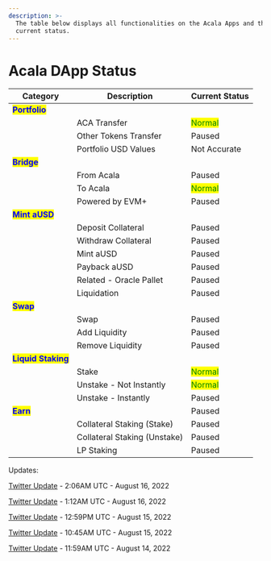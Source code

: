 ```yaml
---
description: >-
  The table below displays all functionalities on the Acala Apps and their
  current status.
---
```


# Acala DApp Status



| Category                                            | Description                  | Current Status                           |
| --------------------------------------------------- | ---------------------------- | ---------------------------------------- |
| <mark style="color:blue;">**Portfolio**</mark>      |                              |                                          |
|                                                     | ACA Transfer                 | <mark style="color:green;">Normal</mark> |
|                                                     | Other Tokens Transfer        | Paused                                   |
|                                                     | Portfolio USD Values         | Not Accurate                             |
| <mark style="color:blue;">**Bridge**</mark>         |                              |                                          |
|                                                     | From Acala                   | Paused                                   |
|                                                     | To Acala                     | <mark style="color:green;">Normal</mark> |
|                                                     | Powered by EVM+              | Paused                                   |
| <mark style="color:blue;">**Mint aUSD**</mark>      |                              |                                          |
|                                                     | Deposit Collateral           | Paused                                   |
|                                                     | Withdraw Collateral          | Paused                                   |
|                                                     | Mint aUSD                    | Paused                                   |
|                                                     | Payback aUSD                 | Paused                                   |
|                                                     | Related - Oracle Pallet      | Paused                                   |
|                                                     | Liquidation                  | Paused                                   |
| <mark style="color:blue;">**Swap**</mark>           |                              | <mark style="color:green;"></mark>       |
|                                                     | Swap                         | Paused                                   |
|                                                     | Add Liquidity                | Paused                                   |
|                                                     | Remove Liquidity             | Paused                                   |
| <mark style="color:blue;">**Liquid Staking**</mark> |                              |                                          |
|                                                     | Stake                        | <mark style="color:green;">Normal</mark> |
|                                                     | Unstake - Not Instantly      | <mark style="color:green;">Normal</mark> |
|                                                     | Unstake - Instantly          | Paused                                   |
| <mark style="color:blue;">**Earn**</mark>           |                              | Paused                                   |
|                                                     | Collateral Staking (Stake)   | Paused                                   |
|                                                     | Collateral Staking (Unstake) | Paused                                   |
|                                                     | LP Staking                   | Paused                                   |



Updates:

[Twitter Update](https://twitter.com/AcalaNetwork/status/1559360833087488001?s=20\&t=In-Pbhi\_9I\_Jh-a3CBWbZg) - 2:06AM UTC - August 16, 2022

[Twitter Update](https://twitter.com/AcalaNetwork/status/1559347386178224131?s=20\&t=In-Pbhi\_9I\_Jh-a3CBWbZg) - 1:12AM UTC - August 16, 2022

[Twitter Update](https://twitter.com/AcalaNetwork/status/1559162769122791425?s=20\&t=In-Pbhi\_9I\_Jh-a3CBWbZg) - 12:59PM UTC - August 15, 2022

[Twitter Update](https://twitter.com/AcalaNetwork/status/1559129241026977793?s=20\&t=In-Pbhi\_9I\_Jh-a3CBWbZg) - 10:45AM UTC - August 15, 2022

[Twitter Update](https://twitter.com/AcalaNetwork/status/1558785360670298112?s=20\&t=In-Pbhi\_9I\_Jh-a3CBWbZg) - 11:59AM UTC - August 14, 2022



